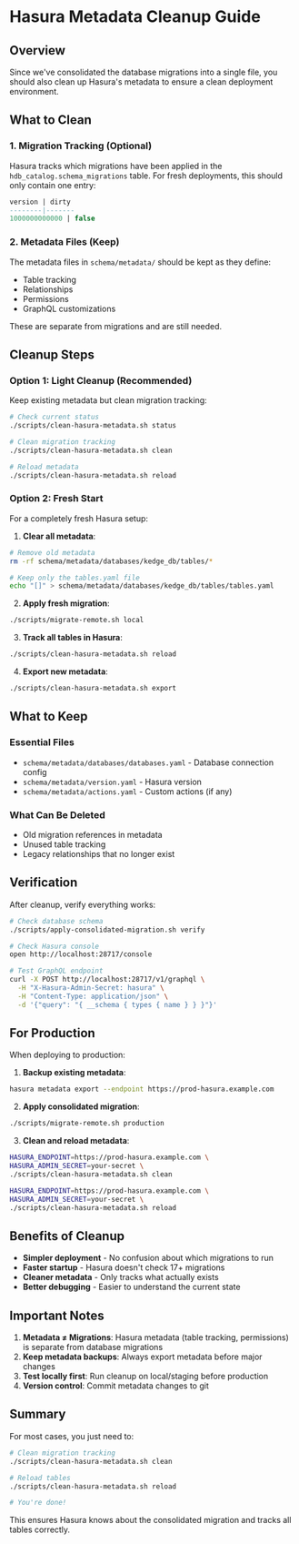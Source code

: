 # Hasura Metadata Cleanup Guide

## Overview

Since we've consolidated the database migrations into a single file, you should also clean up Hasura's metadata to ensure a clean deployment environment.

## What to Clean

### 1. Migration Tracking (Optional)
Hasura tracks which migrations have been applied in the `hdb_catalog.schema_migrations` table. For fresh deployments, this should only contain one entry:

```sql
version | dirty
--------|-------
1000000000000 | false
```

### 2. Metadata Files (Keep)
The metadata files in `schema/metadata/` should be kept as they define:
- Table tracking
- Relationships
- Permissions
- GraphQL customizations

These are separate from migrations and are still needed.

## Cleanup Steps

### Option 1: Light Cleanup (Recommended)

Keep existing metadata but clean migration tracking:

```bash
# Check current status
./scripts/clean-hasura-metadata.sh status

# Clean migration tracking
./scripts/clean-hasura-metadata.sh clean

# Reload metadata
./scripts/clean-hasura-metadata.sh reload
```

### Option 2: Fresh Start

For a completely fresh Hasura setup:

1. **Clear all metadata**:
```bash
# Remove old metadata
rm -rf schema/metadata/databases/kedge_db/tables/*

# Keep only the tables.yaml file
echo "[]" > schema/metadata/databases/kedge_db/tables/tables.yaml
```

2. **Apply fresh migration**:
```bash
./scripts/migrate-remote.sh local
```

3. **Track all tables in Hasura**:
```bash
./scripts/clean-hasura-metadata.sh reload
```

4. **Export new metadata**:
```bash
./scripts/clean-hasura-metadata.sh export
```

## What to Keep

### Essential Files
- `schema/metadata/databases/databases.yaml` - Database connection config
- `schema/metadata/version.yaml` - Hasura version
- `schema/metadata/actions.yaml` - Custom actions (if any)

### What Can Be Deleted
- Old migration references in metadata
- Unused table tracking
- Legacy relationships that no longer exist

## Verification

After cleanup, verify everything works:

```bash
# Check database schema
./scripts/apply-consolidated-migration.sh verify

# Check Hasura console
open http://localhost:28717/console

# Test GraphQL endpoint
curl -X POST http://localhost:28717/v1/graphql \
  -H "X-Hasura-Admin-Secret: hasura" \
  -H "Content-Type: application/json" \
  -d '{"query": "{ __schema { types { name } } }"}'
```

## For Production

When deploying to production:

1. **Backup existing metadata**:
```bash
hasura metadata export --endpoint https://prod-hasura.example.com
```

2. **Apply consolidated migration**:
```bash
./scripts/migrate-remote.sh production
```

3. **Clean and reload metadata**:
```bash
HASURA_ENDPOINT=https://prod-hasura.example.com \
HASURA_ADMIN_SECRET=your-secret \
./scripts/clean-hasura-metadata.sh clean

HASURA_ENDPOINT=https://prod-hasura.example.com \
HASURA_ADMIN_SECRET=your-secret \
./scripts/clean-hasura-metadata.sh reload
```

## Benefits of Cleanup

- **Simpler deployment** - No confusion about which migrations to run
- **Faster startup** - Hasura doesn't check 17+ migrations
- **Cleaner metadata** - Only tracks what actually exists
- **Better debugging** - Easier to understand the current state

## Important Notes

1. **Metadata ≠ Migrations**: Hasura metadata (table tracking, permissions) is separate from database migrations
2. **Keep metadata backups**: Always export metadata before major changes
3. **Test locally first**: Run cleanup on local/staging before production
4. **Version control**: Commit metadata changes to git

## Summary

For most cases, you just need to:

```bash
# Clean migration tracking
./scripts/clean-hasura-metadata.sh clean

# Reload tables
./scripts/clean-hasura-metadata.sh reload

# You're done!
```

This ensures Hasura knows about the consolidated migration and tracks all tables correctly.
